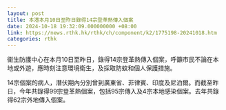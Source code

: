```yaml
---
layout: post
title: 本港本月10日至昨日錄得14宗登革熱傳入個案
date: 2024-10-18 19:32:09.000000000 +08:00
link: https://news.rthk.hk/rthk/ch/component/k2/1775198-20241018.htm
categories: rthk
---
```


衞生防護中心在本月10日至昨日，錄得14宗登革熱傳入個案，呼籲市民不論在本地或外遊，應時刻注意環境衛生，及採取防蚊和個人保護措施。

14宗個案的病人，潛伏期內分別曾到廣東省、菲律賓、印度及尼泊爾。而截至昨日，今年共錄得99宗登革熱個案，包括95宗傳入及4宗本地感染個案。去年共錄得62宗外地傳入個案。
